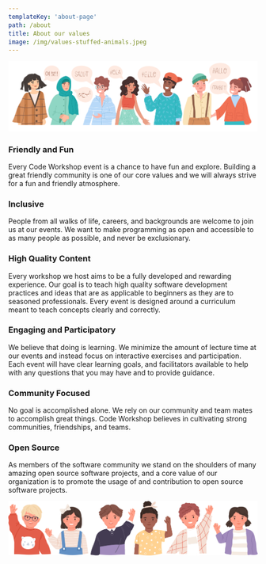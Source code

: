 ```yaml
---
templateKey: 'about-page'
path: /about
title: About our values
image: /img/values-stuffed-animals.jpeg
---
```

![Welcome to Code Workshop](/static/img/hello.jpg)
### Friendly and Fun

Every Code Workshop event is a chance to have fun and explore. Building a great friendly community
is one of our core values and we will always strive for a fun and friendly atmosphere.

### Inclusive

People from all walks of life, careers, and backgrounds are welcome to join us at our events.
We want to make programming as open and accessible to as many people as possible, and never be
exclusionary.

### High Quality Content

Every workshop we host aims to be a fully developed and rewarding experience. Our goal
is to teach high quality software development practices and ideas that are as applicable to beginners
as they are to seasoned professionals. Every event is designed around a curriculum meant to teach concepts clearly and correctly.

### Engaging and Participatory

We believe that doing is learning. We minimize the amount of lecture time at our events and
instead focus on interactive exercises and participation. Each event will have clear learning goals,
and facilitators available to help with any questions that you may have and to provide guidance.

### Community Focused

No goal is accomplished alone. We rely on our community and team mates to accomplish great things.
Code Workshop believes in cultivating strong communities, friendships, and teams.

### Open Source

As members of the software community we stand on the shoulders of many amazing open source software
projects, and a core value of our organization is to promote the usage of and contribution to open source software projects.

![Wee hope you will join us in our mission.](/static/img/goodbye.jpg)
